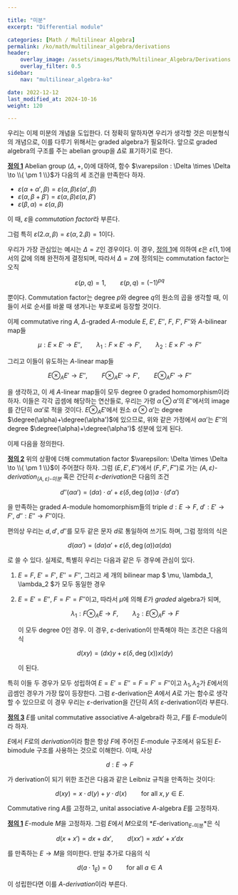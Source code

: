 ```yaml
---

title: "미분"
excerpt: "Differential module"

categories: [Math / Multilinear Algebra]
permalink: /ko/math/multilinear_algebra/derivations
header:
    overlay_image: /assets/images/Math/Multilinear_Algebra/Derivations.png
    overlay_filter: 0.5
sidebar: 
    nav: "multilinear_algebra-ko"

date: 2022-12-12
last_modified_at: 2024-10-16
weight: 120

---
```


우리는 이제 미분의 개념을 도입한다. 더 정확히 말하자면 우리가 생각할 것은 미분형식의 개념으로, 이를 다루기 위해서는 graded algebra가 필요하다. 앞으로 graded algebra의 구조를 주는 abelian group을 $\Delta$로 표기하기로 한다. 

<div class="definition" markdown="1">

<ins id="def1">**정의 1**</ins> Abelian group $(\Delta, +, 0)$에 대하여, 함수 $\varepsilon : \Delta \times \Delta \to \\{ \pm 1 \\}$가 다음의 세 조건을 만족한다 하자. 

- $\varepsilon(\alpha + \alpha', \beta) = \varepsilon(\alpha, \beta)\varepsilon(\alpha', \beta)$  
- $\varepsilon(\alpha, \beta + \beta') = \varepsilon(\alpha, \beta)\varepsilon(\alpha, \beta')$  
- $\varepsilon(\beta, \alpha) = \varepsilon(\alpha, \beta)$

이 때, $\varepsilon$을 *commutation factor*라 부른다. 

</div>

그럼 특히 $\varepsilon(2.\alpha, \beta) = \varepsilon(\alpha, 2.\beta) = 1$이다.

우리가 가장 관심있는 예시는 $\Delta=\mathbb{Z}$인 경우이다. 이 경우, [정의 1](#def1)에 의하여 $\varepsilon$은 $\varepsilon(1,1)$에서의 값에 의해 완전하게 결정되며, 따라서 $\Delta=\mathbb{Z}$에 정의되는 commutation factor는 오직

$$\varepsilon(p,q)=1,\qquad \varepsilon(p,q)=(-1)^{pq}$$

뿐이다. Commutation factor는 degree $p$와 degree $q$의 원소의 곱을 생각할 때, 이들이 서로 순서를 바꿀 때 생겨나는 부호로써 등장할 것이다. 

이제 commutative ring $A$, $\Delta$-graded $A$-module $E$, $E'$, $E''$, $F$, $F'$, $F''$와 $A$-bilinear map들

$$\mu: E \times E' \to E'', \qquad \lambda_1: F \times E' \to F', \qquad \lambda_2: E \times F' \to F''$$

그리고 이들이 유도하는 $A$-linear map들

$$E \otimes_A E' \to E'', \qquad F \otimes_A E' \to F', \qquad E \otimes_A F' \to F''$$

을 생각하고, 이 세 $A$-linear map들이 모두 degree $0$ graded homomorphism이라 하자. 이들은 각각 곱셈에 해당하는 연산들로, 우리는 가령 $\alpha\otimes\alpha'$의 $E''$에서의 image를 간단히 $\alpha\alpha'$로 적을 것이다. $E\otimes_A E'$에서 원소 $\alpha\otimes\alpha'$는 degree $\degree(\alpha)+\degree(\alpha')$에 있으므로, 위와 같은 가정에서 $\alpha\alpha'$는 $E''$의 degree $\degree(\alpha)+\degree(\alpha')$ 성분에 있게 된다. 

이제 다음을 정의한다. 

<div class="definition" markdown="1">

<ins id="def2">**정의 2**</ins> 위의 상황에 더해 commutation factor $\varepsilon: \Delta \times \Delta \to \\{ \pm 1 \\}$이 주어졌다 하자. 그럼 $(E, E', E'')$에서 $(F, F', F'')$로 가는 *$(A, \varepsilon)$-derivation<sub>$(A,\varepsilon)$-미분</sub>* 혹은 간단히 *$\varepsilon$-derivation*은 다음의 조건 

$$d''(\alpha\alpha') = (d\alpha) \cdot \alpha' + \varepsilon(\delta, \deg(\alpha))a \cdot (d'\alpha')$$

을 만족하는 graded $A$-module homomorphism들의 triple $d: E \rightarrow F$, $d': E' \rightarrow F'$, $d'': E'' \rightarrow F''$이다. 

</div>

편의상 우리는 $d, d', d''$를 모두 같은 문자 $d$로 통일하여 쓰기도 하며, 그럼 정의의 식은

$$d(\alpha\alpha')=(d\alpha)\alpha'+\varepsilon(\delta,\deg(\alpha))\alpha (d\alpha)$$

로 쓸 수 있다. 실제로, 특별히 우리는 다음과 같은 두 경우에 관심이 있다.

1. $E=F$, $E'=F'$, $E''=F''$, 그리고 세 개의 bilinear map $ \mu, \lambda_1, \lambda_2 $가 모두 동일한 경우
2. $E=E'=E''$, $F=F'=F''$이고, 따라서 $\mu$에 의해 $E$가 *graded* algebra가 되며, 

    $$\lambda_1: F \otimes_A E \to F, \qquad \lambda_2: E \otimes_A F \to F$$

    이 모두 degree $0$인 경우. 이 경우, $\varepsilon$-derivation이 만족해야 하는 조건은 다음의 식

    $$d(xy)=(dx)y+\varepsilon(\delta, \deg(x))x(dy)$$

    이 된다.

특히 이들 두 경우가 모두 성립하여 $E=E'=E''=F=F'=F''$이고 $\lambda_1, \lambda_2$가 $E$에서의 곱셈인 경우가 가장 많이 등장한다. 그럼 $\varepsilon$-derivation은 $A$에서 $A$로 가는 함수로 생각할 수 있으므로 이 경우 우리는 $\varepsilon$-derivation을 간단히 $A$의 $\varepsilon$-derivation이라 부른다. 

<div class="definition" markdown="1">

<ins id="def3">**정의 3**</ins> $E$를 unital commutative associative $A$-algebra라 하고, $F$를 $E$-module이라 하자. 


$E$에서 $F$로의 *derivation*이라 함은 항상 $F$에 주어진 $E$-module 구조에서 유도된 $E$-bimodule 구조를 사용하는 것으로 이해한다. 이때, 사상

$$
d : E \to F
$$

가 derivation이 되기 위한 조건은 다음과 같은 Leibniz 규칙을 만족하는 것이다:

$$
d(xy) = x \cdot d(y) + y \cdot d(x) \qquad \text{for all } x, y \in E.
$$

</div>




Commutative ring $A$를 고정하고, unital associative $A$-algebra $E$를 고정하자. 

<div class="definition" markdown="1">

<ins id="def1">**정의 1**</ins> $E$-module $M$을 고정하자. 그럼 $E$에서 $M$으로의 *$E$-derivation<sub>$E$-미분</sub>*은 식

$$d(x+x')=dx+dx',\qquad d(xx')=xdx'+x'dx$$

를 만족하는 $E \rightarrow M$을 의미한다. 만일 추가로 다음의 식

$$d(a\cdot 1_E)=0\qquad\text{for all $a\in A$}$$

이 성립한다면 이를 *$A$-derivation*이라 부른다. 

</div>

